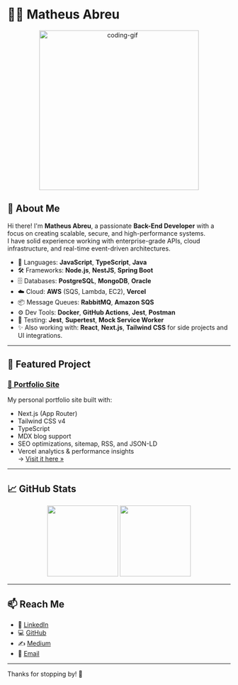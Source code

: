 # 👨‍💻 Matheus Abreu

<div align="center">
  <img src="https://media3.giphy.com/media/v1.Y2lkPTc5MGI3NjExa293cXRpMjhjYXozZmZ2aHJ5cHU0MnpqdG51dmVwYnVieDh5OWs4YSZlcD12MV9pbnRlcm5hbF9naWZfYnlfaWQmY3Q9Zw/RbDKaczqWovIugyJmW/giphy.gif" width="360" alt="coding-gif" />
</div>

## 🚀 About Me

Hi there! I'm **Matheus Abreu**, a passionate **Back-End Developer** with a focus on creating scalable, secure, and high-performance systems.  
I have solid experience working with enterprise-grade APIs, cloud infrastructure, and real-time event-driven architectures.

- 🧠 Languages: **JavaScript**, **TypeScript**, **Java**
- 🛠 Frameworks: **Node.js**, **NestJS**, **Spring Boot**
- 🗄️ Databases: **PostgreSQL**, **MongoDB**, **Oracle**
- ☁️ Cloud: **AWS** (SQS, Lambda, EC2), **Vercel**
- 📦 Message Queues: **RabbitMQ**, **Amazon SQS**
- ⚙️ Dev Tools: **Docker**, **GitHub Actions**, **Jest**, **Postman**
- 🧪 Testing: **Jest**, **Supertest**, **Mock Service Worker**
- ✨ Also working with: **React**, **Next.js**, **Tailwind CSS** for side projects and UI integrations.

---

## 📌 Featured Project

### [📂 Portfolio Site](https://www.matheusabreu.dev/)

My personal portfolio site built with:

- Next.js (App Router)
- Tailwind CSS v4
- TypeScript
- MDX blog support
- SEO optimizations, sitemap, RSS, and JSON-LD
- Vercel analytics & performance insights  
→ [Visit it here »](https://www.matheusabreu.dev/)

---

## 📈 GitHub Stats

<p align="center">
  <img height="160px" src="https://github-readme-stats.vercel.app/api?username=matheussla&show_icons=true&theme=github_dark&count_private=true" />
  <img height="160px" src="https://github-readme-stats.vercel.app/api/top-langs/?username=matheussla&layout=compact&theme=github_dark" />
</p>

---

## 📫 Reach Me

- 💼 [LinkedIn](https://www.linkedin.com/in/matheus-abreu-087768182)  
- 💻 [GitHub](https://github.com/matheussla)  
- ✍️ [Medium](https://medium.com/@matheus.la)  
- 📧 [Email](mailto:matheus.la1999@gmail.com)

---

Thanks for stopping by! 🚀
